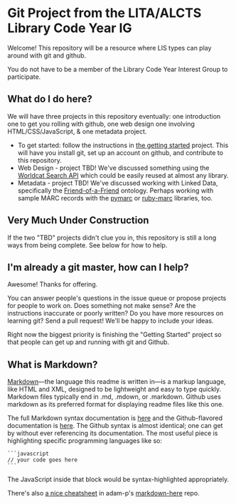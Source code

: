 # Git Project from the LITA/ALCTS Library Code Year IG

Welcome! This repository will be a resource where LIS types can play around with git and github.

You do not have to be a member of the Library Code Year Interest Group to participate.

## What do I do here?

We will have three projects in this repository eventually: one introduction one to get you rolling with github, one web design one involving HTML/CSS/JavaScript, & one metadata project.

- To get started: follow the instructions in [the getting started](Getting%20Started/readme.mdown) project. This will have you install git, set up an account on github, and contribute to this repository.
- Web Design - project TBD! We've discussed something using the [Worldcat Search API](http://www.oclc.org/worldcatapi/default.htm) which could be easily reused at almost any library.
- Metadata - project TBD! We've discussed working with Linked Data, specifically the [Friend-of-a-Friend](https://en.wikipedia.org/wiki/FOAF_(software)) ontology. Perhaps working with sample MARC records with the [pymarc](https://github.com/edsu/pymarc) or [ruby-marc](https://github.com/ruby-marc/ruby-marc) libraries, too.

## Very Much Under Construction

If the two "TBD" projects didn't clue you in, this repository is still a long ways from being complete. See below for how to help.

## I'm already a git master, how can I help?

Awesome! Thanks for offering.

You can answer people's questions in the issue queue or propose projects for people to work on. Does something not make sense? Are the instructions inaccurate or poorly written? Do you have more resources on learning git? Send a pull request! We'll be happy to include your ideas.

Right now the biggest priority is finishing the "Getting Started" project so that people can get up and running with git and Github.

## What is Markdown?

[Markdown](http://daringfireball.net/projects/markdown/basics)—the language this readme is written in—is a markup language, like HTML and XML, designed to be lightweight and easy to type quickly. Markdown files typically end in .md, .mdown, or .markdown. Github uses markdown as its preferred format for displaying readme files like this one.

The full Markdown syntax documentation is [here](http://daringfireball.net/projects/markdown/syntax) and the Github-flavored documentation is [here](http://github.github.com/github-flavored-markdown/). The Github syntax is almost identical; one can get by without ever referencing its documentation. The most useful piece is highlighting specific programming languages like so:

    ```javascript
    // your code goes here
    ```

The JavaScript inside that block would be syntax-highlighted appropriately.

There's also [a nice cheatsheet](https://github.com/adam-p/markdown-here/wiki/Markdown-Cheatsheet) in adam-p's [markdown-here](https://github.com/adam-p/markdown-here) repo.
